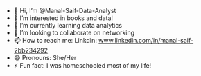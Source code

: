 - 👋 Hi, I’m @Manal-Saif-Data-Analyst
- 👀 I’m interested in books and data!
- 🌱 I’m currently learning data analytics
- 💞️ I’m looking to collaborate on networking
- 📫 How to reach me: LinkdIn: www.linkedin.com/in/manal-saif-2bb234292
- 😄 Pronouns: She/Her
- ⚡ Fun fact: I was homeschooled most of my life!

<!---
Manal-Saif-Data-Analyst/Manal-Saif-Data-Analyst is a ✨ special ✨ repository because its `README.md` (this file) appears on your GitHub profile.
You can click the Preview link to take a look at your changes.
--->
